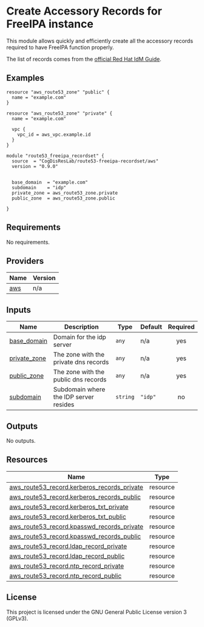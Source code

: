 <!-- BEGIN_TF_DOCS -->
# Create Accessory Records for FreeIPA instance

This module allows quickly and efficiently create all the accessory records required to
have FreeIPA function properly.

The list of records comes from the [official Red Hat IdM Guide](https://access.redhat.com/documentation/en-us/red_hat_enterprise_linux/8/html/installing_identity_management/installing-an-ipa-server-without-integrated-dns_installing-identity-management#ref_idm-dns-records-for-external-dns-systems_installing-an-ipa-server-without-integrated-dns).

## Examples

```hcl
resource "aws_route53_zone" "public" {
  name = "example.com"
}

resource "aws_route53_zone" "private" {
  name = "example.com"

  vpc {
    vpc_id = aws_vpc.example.id
  }
}

module "route53_freeipa_recordset" {
  source  = "CogDisResLab/route53-freeipa-recordset/aws"
  version = "0.9.0"


  base_domain  = "example.com"
  subdomain    = "idp"
  private_zone = aws_route53_zone.private
  public_zone  = aws_route53_zone.public

}
```


## Requirements

No requirements.


## Providers

| Name | Version |
|------|---------|
| <a name="provider_aws"></a> [aws](#provider\_aws) | n/a |

## Inputs

| Name | Description | Type | Default | Required |
|------|-------------|------|---------|:--------:|
| <a name="input_base_domain"></a> [base\_domain](#input\_base\_domain) | Domain for the idp server | `any` | n/a | yes |
| <a name="input_private_zone"></a> [private\_zone](#input\_private\_zone) | The zone with the private dns records | `any` | n/a | yes |
| <a name="input_public_zone"></a> [public\_zone](#input\_public\_zone) | The zone with the public dns records | `any` | n/a | yes |
| <a name="input_subdomain"></a> [subdomain](#input\_subdomain) | Subdomain where the IDP server resides | `string` | `"idp"` | no |

## Outputs

No outputs.

## Resources

| Name | Type |
|------|------|
| [aws_route53_record.kerberos_records_private](https://registry.terraform.io/providers/hashicorp/aws/latest/docs/resources/route53_record) | resource |
| [aws_route53_record.kerberos_records_public](https://registry.terraform.io/providers/hashicorp/aws/latest/docs/resources/route53_record) | resource |
| [aws_route53_record.kerberos_txt_private](https://registry.terraform.io/providers/hashicorp/aws/latest/docs/resources/route53_record) | resource |
| [aws_route53_record.kerberos_txt_public](https://registry.terraform.io/providers/hashicorp/aws/latest/docs/resources/route53_record) | resource |
| [aws_route53_record.kpasswd_records_private](https://registry.terraform.io/providers/hashicorp/aws/latest/docs/resources/route53_record) | resource |
| [aws_route53_record.kpasswd_records_public](https://registry.terraform.io/providers/hashicorp/aws/latest/docs/resources/route53_record) | resource |
| [aws_route53_record.ldap_record_private](https://registry.terraform.io/providers/hashicorp/aws/latest/docs/resources/route53_record) | resource |
| [aws_route53_record.ldap_record_public](https://registry.terraform.io/providers/hashicorp/aws/latest/docs/resources/route53_record) | resource |
| [aws_route53_record.ntp_record_private](https://registry.terraform.io/providers/hashicorp/aws/latest/docs/resources/route53_record) | resource |
| [aws_route53_record.ntp_record_public](https://registry.terraform.io/providers/hashicorp/aws/latest/docs/resources/route53_record) | resource |

## License

This project is licensed under the GNU General Public License version 3 (GPLv3).
<!-- END_TF_DOCS -->
